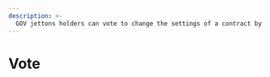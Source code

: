 ```yaml
---
description: >-
  GOV jettons holders can vote to change the settings of a contract by locking their GOV jettons.
---
```


# Vote

